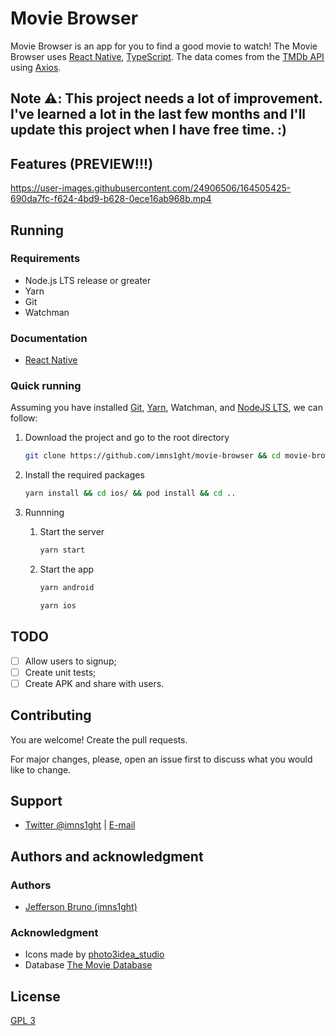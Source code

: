 # Movie Browser

Movie Browser is an app for you to find a good movie to watch! The Movie Browser uses [React Native](https://reactnative.dev/), [TypeScript](https://www.typescriptlang.org/). The data comes from the [TMDb API](https://developers.themoviedb.org/3) using [Axios](https://github.com/axios/axios).

## Note ⚠️: This project needs **a lot** of improvement. I've learned a lot in the last few months and I'll update this project when I have free time. :)

## Features (PREVIEW!!!)





https://user-images.githubusercontent.com/24906506/164505425-690da7fc-f624-4bd9-b628-0ece16ab968b.mp4





## Running

### Requirements

- Node.js LTS release or greater
- Yarn
- Git
- Watchman

### Documentation

- [React Native](https://reactnative.dev/docs/environment-setup)

### Quick running

Assuming you have installed [Git](https://git-scm.com/), [Yarn](https://classic.yarnpkg.com/en/docs/install#alternatives-stable), Watchman, and [NodeJS LTS](https://nodejs.org/en/), we can follow:

1. Download the project and go to the root directory

   ```bash
   git clone https://github.com/imns1ght/movie-browser && cd movie-browser/
   ```

2. Install the required packages

   ```bash
   yarn install && cd ios/ && pod install && cd ..
   ```
   

3. Runnning

   1. Start the server
      ```sh
      yarn start
      ```
   2. Start the app
      ```sh
      yarn android
      ```
      ```sh
      yarn ios
      ```

## TODO

- [ ] Allow users to signup;
- [ ] Create unit tests;
- [ ] Create APK and share with users.

## Contributing

You are welcome! Create the pull requests.

For major changes, please, open an issue first to discuss what you would like to change.

## Support

- [Twitter @imns1ght](https://twitter.com/imns1ght) | [E-mail](mailto:jeffersonbrunoit@gmail.com)

## Authors and acknowledgment

### Authors

- [Jefferson Bruno (imns1ght)](https://jeffersonbruno.com)

### Acknowledgment

- Icons made by [photo3idea_studio](https://www.flaticon.com/authors/photo3idea-studio)
- Database [The Movie Database](https://www.themoviedb.org/)

## License

[GPL 3](https://choosealicense.com/licenses/gpl-3.0/)
